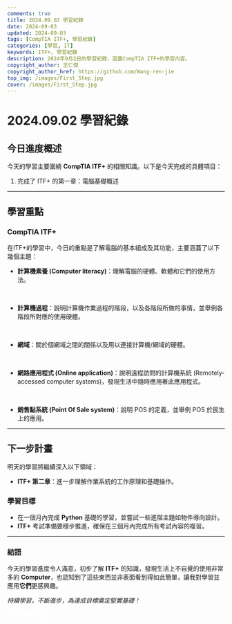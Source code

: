 ```yaml
---
comments: true
title: 2024.09.02 學習紀錄
date: 2024-09-03
updated: 2024-09-03
tags: [CompTIA ITF+, 學習紀錄]
categories: [學習, IT]
keywords: ITF+, 學習紀錄
description: 2024年9月2日的學習紀錄，涵蓋CompTIA ITF+的學習內容。
copyright_author: 王仁傑
copyright_author_href: https://github.com/Wang-ren-jie
top_img: /images/First_Step.jpg
cover: /images/First_Step.jpg
---
```


# 2024.09.02 學習紀錄

## 今日進度概述

今天的學習主要圍繞 **CompTIA ITF+** 的相關知識。以下是今天完成的具體項目：

1. 完成了 ITF+ 的第一章：電腦基礎概述

---

## 學習重點

### CompTIA ITF+

在ITF+的學習中，今日的重點是了解電腦的基本組成及其功能，主要涵蓋了以下幾個主題：

- **計算機素養 (Computer literacy\)**：理解電腦的硬體、軟體和它們的使用方法。
</br>

- **計算機過程**：說明計算機作業過程的階段，以及各階段所做的事情，並舉例各階段所對應的使用硬體。
</br>

- **網域**：關於個網域之間的關係以及用以連接計算機/網域的硬體。
</br>

- **網路應用程式 (Online application\)**：說明遠程訪問的計算機系統 (Remotely-accessed computer systems)，發現生活中隨時應用著此應用程式。
</br>

- **銷售點系統 (Point Of Sale system\)**：說明 POS 的定義，並舉例 POS 於民生上的應用。

---

## 下一步計畫

明天的學習將繼續深入以下領域：

- **ITF+ 第二章**：進一步理解作業系統的工作原理和基礎操作。

### 學習目標

- 在一個月內完成 **Python** 基礎的學習，並嘗試一些進階主題如物件導向設計。
- **ITF+** 考試準備要穩步推進，確保在三個月內完成所有考試內容的複習。

---

### 結語

今天的學習進度令人滿意，初步了解 **ITF+** 的知識，發現生活上不自覺的使用非常多的 **Computer**，也認知到了這些東西並非表面看到得如此簡單，讓我對學習並應用**它們**更感興趣。

_持續學習，不斷進步，為達成目標奠定堅實基礎！_

***<font color=#FFFFFF><u>~~Jack到此一遊~~</u></font>***
